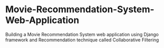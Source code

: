 # Movie-Recommendation-System-Web-Application
Building a Movie Recommendation System web application using Django framework and Recommendation technique called Collaborative Filtering
